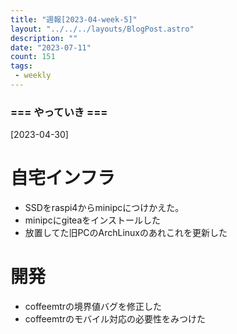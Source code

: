 ```yaml
---
title: "週報[2023-04-week-5]"
layout: "../../../layouts/BlogPost.astro"
description: ""
date: "2023-07-11"
count: 151
tags:
 - weekly
---
```





### === やっていき ===

[2023-04-30]

# 自宅インフラ

* SSDをraspi4からminipcにつけかえた。
* minipcにgiteaをインストールした
* 放置してた旧PCのArchLinuxのあれこれを更新した

# 開発

* coffeemtrの境界値バグを修正した
* coffeemtrのモバイル対応の必要性をみつけた
